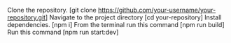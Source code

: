 Clone the repository. [git clone https://github.com/your-username/your-repository.git]
Navigate to the project directory [cd your-repository]
Install dependencies. [npm i]
From the terminal run this command [npm run build]
Run this command [npm run start:dev]
